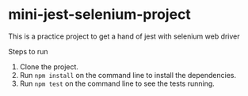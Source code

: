 # mini-jest-selenium-project
This is a practice project to get a hand of jest with selenium web driver

Steps to run

1. Clone the project.
2. Run `npm install` on the command line to install the dependencies.
3. Run `npm test` on the command line to see the tests running.
